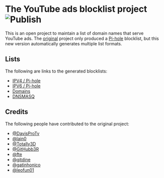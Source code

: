 # The YouTube ads blocklist project ![Publish](https://github.com/Ewpratten/youtube_ad_blocklist/workflows/Publish/badge.svg)

This is an open project to maintain a list of domain names that serve YouTube ads. The [original](https://gist.github.com/Ewpratten/a25ae63a7200c02c850fede2f32453cf) project only produced a [Pi-hole](https://pi-hole.net/) blocklist, but this new version automatically generates multiple list formats.

## Lists

The following are links to the generated blocklists:

 - [IPV4 / Pi-hole](https://ewpratten.retrylife.ca/youtube_ad_blocklist/hosts.ipv4.txt)
 - [IPV6 / Pi-hole](https://ewpratten.retrylife.ca/youtube_ad_blocklist/hosts.ipv6.txt)
 - [Domains](https://ewpratten.retrylife.ca/youtube_ad_blocklist/domains.txt)
 - [DNSMASQ](https://ewpratten.retrylife.ca/youtube_ad_blocklist/dnsmasq.txt)

## Credits

The following people have contributed to the original project:

 - [@DavisProTv](https://github.com/DavisProTv)
 - [@lain0](https://github.com/lain0)
 - [@Totally3D](https://github.com/Totally3D)
 - [@GitHubb3R](https://github.com/GitHubb3R)
 - [@fte](https://github.com/fte)
 - [@gitdine](https://github.com/gitdine)
 - [@gatinhonico](https://github.com/gatinhonico)
 - [@leofun01](https://github.com/leofun01)

